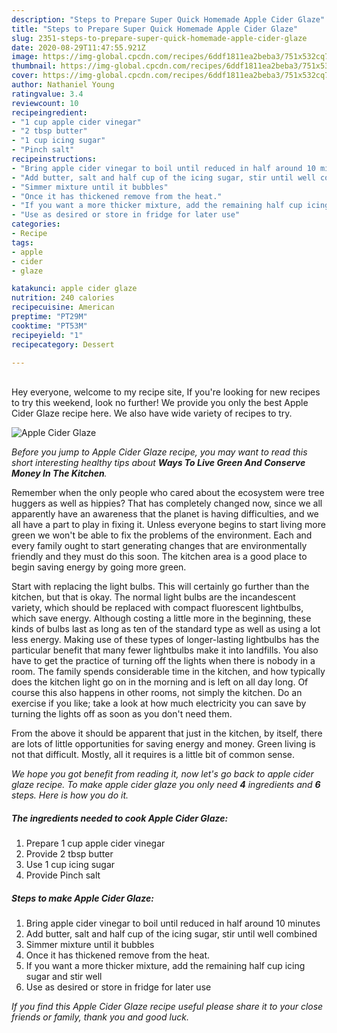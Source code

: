```yaml
---
description: "Steps to Prepare Super Quick Homemade Apple Cider Glaze"
title: "Steps to Prepare Super Quick Homemade Apple Cider Glaze"
slug: 2351-steps-to-prepare-super-quick-homemade-apple-cider-glaze
date: 2020-08-29T11:47:55.921Z
image: https://img-global.cpcdn.com/recipes/6ddf1811ea2beba3/751x532cq70/apple-cider-glaze-recipe-main-photo.jpg
thumbnail: https://img-global.cpcdn.com/recipes/6ddf1811ea2beba3/751x532cq70/apple-cider-glaze-recipe-main-photo.jpg
cover: https://img-global.cpcdn.com/recipes/6ddf1811ea2beba3/751x532cq70/apple-cider-glaze-recipe-main-photo.jpg
author: Nathaniel Young
ratingvalue: 3.4
reviewcount: 10
recipeingredient:
- "1 cup apple cider vinegar"
- "2 tbsp butter"
- "1 cup icing sugar"
- "Pinch salt"
recipeinstructions:
- "Bring apple cider vinegar to boil until reduced in half around 10 minutes"
- "Add butter, salt and half cup of the icing sugar, stir until well combined"
- "Simmer mixture until it bubbles"
- "Once it has thickened remove from the heat."
- "If you want a more thicker mixture, add the remaining half cup icing sugar and stir well"
- "Use as desired or store in fridge for later use"
categories:
- Recipe
tags:
- apple
- cider
- glaze

katakunci: apple cider glaze 
nutrition: 240 calories
recipecuisine: American
preptime: "PT29M"
cooktime: "PT53M"
recipeyield: "1"
recipecategory: Dessert

---
```

<br>
Hey everyone, welcome to my recipe site, If you're looking for new recipes to try this weekend, look no further! We provide you only the best Apple Cider Glaze recipe here. We also have wide variety of recipes to try.
<br>


![Apple Cider Glaze](https://img-global.cpcdn.com/recipes/6ddf1811ea2beba3/751x532cq70/apple-cider-glaze-recipe-main-photo.jpg)

<i>Before you jump to Apple Cider Glaze recipe, you may want to read this short interesting healthy tips about 
<strong>Ways To Live Green And Conserve Money In The Kitchen</strong>.</i>
</br>

Remember when the only people who cared about the ecosystem were tree huggers as well as hippies? That has completely changed now, since we all apparently have an awareness that the planet is having difficulties, and we all have a part to play in fixing it. Unless everyone begins to start living more green we won't be able to fix the problems of the environment. Each and every family ought to start generating changes that are environmentally friendly and they must do this soon. The kitchen area is a good place to begin saving energy by going more green.

Start with replacing the light bulbs. This will certainly go further than the kitchen, but that is okay. The normal light bulbs are the incandescent variety, which should be replaced with compact fluorescent lightbulbs, which save energy. Although costing a little more in the beginning, these kinds of bulbs last as long as ten of the standard type as well as using a lot less energy. Making use of these types of longer-lasting lightbulbs has the particular benefit that many fewer lightbulbs make it into landfills. You also have to get the practice of turning off the lights when there is nobody in a room. The family spends considerable time in the kitchen, and how typically does the kitchen light go on in the morning and is left on all day long. Of course this also happens in other rooms, not simply the kitchen. Do an exercise if you like; take a look at how much electricity you can save by turning the lights off as soon as you don't need them.

From the above it should be apparent that just in the kitchen, by itself, there are lots of little opportunities for saving energy and money. Green living is not that difficult. Mostly, all it requires is a little bit of common sense.


<i>We hope you got benefit from reading it, now let's go back to apple cider glaze recipe. To make apple cider glaze you only need <strong>4</strong> ingredients and <strong>6</strong> steps. Here is how you do it.
</i>

##### The ingredients needed to cook Apple Cider Glaze:

1. Prepare 1 cup apple cider vinegar
1. Provide 2 tbsp butter
1. Use 1 cup icing sugar
1. Provide Pinch salt


##### Steps to make Apple Cider Glaze:

1. Bring apple cider vinegar to boil until reduced in half around 10 minutes
1. Add butter, salt and half cup of the icing sugar, stir until well combined
1. Simmer mixture until it bubbles
1. Once it has thickened remove from the heat.
1. If you want a more thicker mixture, add the remaining half cup icing sugar and stir well
1. Use as desired or store in fridge for later use


<i>If you find this Apple Cider Glaze recipe useful please share it to your close friends or family, thank you and good luck.</i>
